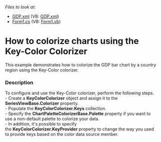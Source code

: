 <!-- default file list -->
*Files to look at*:

* [GDP.xml](./CS/KeyColorColorizerExample/Data/GDP.xml) (VB: [GDP.xml](./VB/KeyColorColorizerExample/Data/GDP.xml))
* [Form1.cs](./CS/KeyColorColorizerExample/Form1.cs) (VB: [Form1.vb](./VB/KeyColorColorizerExample/Form1.vb))
<!-- default file list end -->
# How to colorize charts using the Key-Color Colorizer


<p>This example demonstrates how to colorize the GDP bar chart by a country region using the Key-Color colorizer.</p>


<h3>Description</h3>

<p>To configure and use the Key-Color colorizer, perform the following steps.<br />- Create a <strong>KeyColorColorizer</strong> object and assign it to the <strong>SeriesViewBase.Colorizer</strong> property.<br />- Populate the&nbsp;<strong>KeyColorColorizer.Keys</strong>&nbsp;collection.<br />- Specify the&nbsp;<strong>ChartPaletteColorizerBase.Palette</strong>&nbsp;property if you want to use a non-default palette to colorize your data.<br />- In addition, it's possible to specify the&nbsp;<strong>KeyColorColorizer.KeyProvider</strong>&nbsp;property to change the way you used to provide keys based on the color data source member.</p>

<br/>


